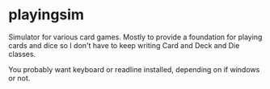 playingsim
==========

Simulator for various card games. Mostly to provide a foundation for playing
cards and dice so I don't have to keep writing Card and Deck and Die classes.


You probably want keyboard or readline installed, depending on if windows or
not.

